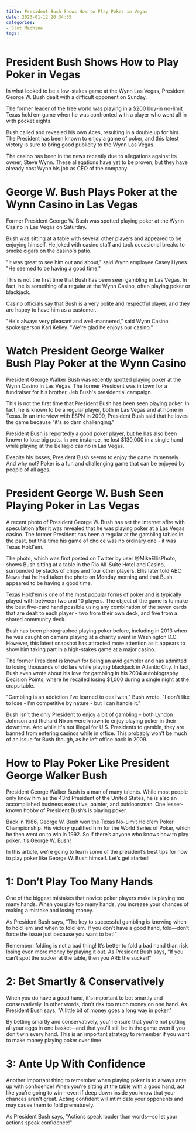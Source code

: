 ```yaml
---
title: President Bush Shows How to Play Poker in Vegas
date: 2023-01-12 20:34:55
categories:
- Slot Machine
tags:
---
```



#  President Bush Shows How to Play Poker in Vegas

In what looked to be a low-stakes game at the Wynn Las Vegas, President George W. Bush dealt with a difficult opponent on Sunday.

The former leader of the free world was playing in a $200 buy-in no-limit Texas hold’em game when he was confronted with a player who went all in with pocket eights.

Bush called and revealed his own Aces, resulting in a double up for him. The President has been known to enjoy a game of poker, and this latest victory is sure to bring good publicity to the Wynn Las Vegas.

The casino has been in the news recently due to allegations against its owner, Steve Wynn. These allegations have yet to be proven, but they have already cost Wynn his job as CEO of the company.

#  George W. Bush Plays Poker at the Wynn Casino in Las Vegas

Former President George W. Bush was spotted playing poker at the Wynn Casino in Las Vegas on Saturday.

Bush was sitting at a table with several other players and appeared to be enjoying himself. He joked with casino staff and took occasional breaks to smoke cigars on the casino's patio.

"It was great to see him out and about," said Wynn employee Casey Hynes. "He seemed to be having a good time."

This is not the first time that Bush has been seen gambling in Las Vegas. In fact, he is something of a regular at the Wynn Casino, often playing poker or blackjack.

Casino officials say that Bush is a very polite and respectful player, and they are happy to have him as a customer.

"He's always very pleasant and well-mannered," said Wynn Casino spokesperson Kari Kelley. "We're glad he enjoys our casino."

#  Watch President George Walker Bush Play Poker at the Wynn Casino

President George Walker Bush was recently spotted playing poker at the Wynn Casino in Las Vegas. The former President was in town for a fundraiser for his brother, Jeb Bush's presidential campaign.

This is not the first time that President Bush has been seen playing poker. In fact, he is known to be a regular player, both in Las Vegas and at home in Texas. In an interview with ESPN in 2009, President Bush said that he loves the game because "it's so darn challenging."

President Bush is reportedly a good poker player, but he has also been known to lose big pots. In one instance, he lost $130,000 in a single hand while playing at the Bellagio casino in Las Vegas.

Despite his losses, President Bush seems to enjoy the game immensely. And why not? Poker is a fun and challenging game that can be enjoyed by people of all ages.

#  President George W. Bush Seen Playing Poker in Las Vegas

A recent photo of President George W. Bush has set the internet afire with speculation after it was revealed that he was playing poker at a Las Vegas casino. The former President has been a regular at the gambling tables in the past, but this time his game of choice was no ordinary one - it was Texas Hold'em.

The photo, which was first posted on Twitter by user @MikeEllisPhoto, shows Bush sitting at a table in the Rio All-Suite Hotel and Casino, surrounded by stacks of chips and four other players. Ellis later told ABC News that he had taken the photo on Monday morning and that Bush appeared to be having a good time.

Texas Hold'em is one of the most popular forms of poker and is typically played with between two and 10 players. The object of the game is to make the best five-card hand possible using any combination of the seven cards that are dealt to each player - two from their own deck, and five from a shared community deck.

Bush has been photographed playing poker before, including in 2013 when he was caught on camera playing at a charity event in Washington D.C. However, this latest snapshot has attracted more attention as it appears to show him taking part in a high-stakes game at a major casino.

The former President is known for being an avid gambler and has admitted to losing thousands of dollars while playing blackjack in Atlantic City. In fact, Bush even wrote about his love for gambling in his 2004 autobiography Decision Points, where he recalled losing $1,000 during a single night at the craps table.

"Gambling is an addiction I've learned to deal with," Bush wrote. "I don't like to lose - I'm competitive by nature - but I can handle it."

Bush isn't the only President to enjoy a bit of gambling - both Lyndon Johnson and Richard Nixon were known to enjoy playing poker in their downtime. And while it's not illegal for U.S. Presidents to gamble, they are banned from entering casinos while in office. This probably won't be much of an issue for Bush though, as he left office back in 2009.

#  How to Play Poker Like President George Walker Bush

President George Walker Bush is a man of many talents. While most people only know him as the 43rd President of the United States, he is also an accomplished business executive, painter, and outdoorsman. One lesser-known hobby of President Bush’s is playing poker.

Back in 1986, George W. Bush won the Texas No-Limit Hold’em Poker Championship. His victory qualified him for the World Series of Poker, which he then went on to win in 1992. So if there’s anyone who knows how to play poker, it’s George W. Bush!

In this article, we’re going to learn some of the president’s best tips for how to play poker like George W. Bush himself. Let’s get started!

# 1: Don’t Play Too Many Hands

One of the biggest mistakes that novice poker players make is playing too many hands. When you play too many hands, you increase your chances of making a mistake and losing money.

As President Bush says, “The key to successful gambling is knowing when to hold ‘em and when to fold ‘em. If you don’t have a good hand, fold—don’t force the issue just because you want to bet!”

Remember: folding is not a bad thing! It’s better to fold a bad hand than risk losing even more money by playing it out. As President Bush says, “If you can’t spot the sucker at the table, then you ARE the sucker!”

# 2: Bet Smartly & Conservatively

When you do have a good hand, it's important to bet smartly and conservatively. In other words, don't risk too much money on one hand. As President Bush says, "A little bit of money goes a long way in poker."

By betting smartly and conservatively, you'll ensure that you're not putting all your eggs in one basket—and that you'll still be in the game even if you don't win every hand. This is an important strategy to remember if you want to make money playing poker over time.

# 3: Ante Up With Confidence

Another important thing to remember when playing poker is to always ante up with confidence! When you're sitting at the table with a good hand, act like you're going to win—even if deep down inside you know that your chances aren't great. Acting confident will intimidate your opponents and may cause them to fold prematurely.


As President Bush says, "Actions speak louder than words—so let your actions speak confidence!"